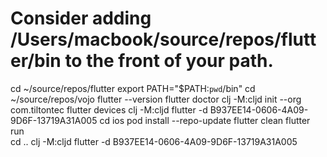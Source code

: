 # Consider adding /Users/macbook/source/repos/flutter/bin to the front of your path.
cd ~/source/repos/flutter
export PATH="$PATH:`pwd`/bin" 
cd ~/source/repos/vojo
flutter --version
flutter doctor
clj -M:cljd init --org com.tiltontec
flutter devices
clj -M:cljd flutter -d B937EE14-0606-4A09-9D6F-13719A31A005
cd ios
pod install --repo-update
flutter clean
flutter run   
cd ..
clj -M:cljd flutter -d B937EE14-0606-4A09-9D6F-13719A31A005

